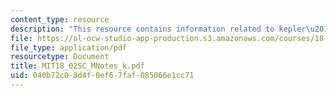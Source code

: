 ```yaml
---
content_type: resource
description: "This resource contains information related to kepler\u2019s second law."
file: https://ol-ocw-studio-app-production.s3.amazonaws.com/courses/18-02sc-multivariable-calculus-fall-2010/040b72c08d4f0ef67faf085066e1cc71_MIT18_02SC_MNotes_k.pdf
file_type: application/pdf
resourcetype: Document
title: MIT18_02SC_MNotes_k.pdf
uid: 040b72c0-8d4f-0ef6-7faf-085066e1cc71
---
```

